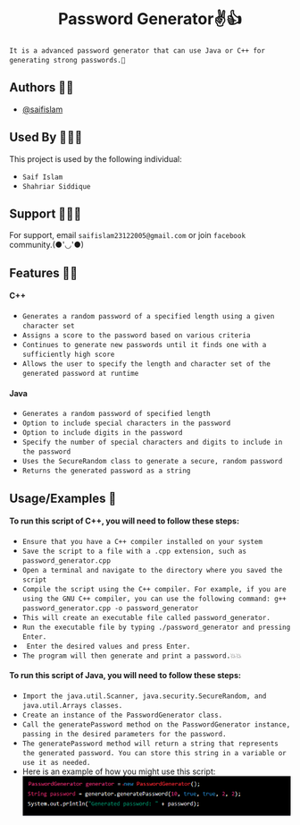 <h1 align="center">Password Generator✌️👍</h1>


`It is a advanced password generator that can use Java or C++ for generating strong passwords.🙂
`



## Authors 👦🏻

- [@saifislam](https://www.github.com/sa-if)


## Used By 🧑‍🤝‍🧑

This project is used by the following individual:

- `Saif Islam`  
- `Shahriar Siddique`



## Support 💁🏻‍♂️

For support, email `saifislam23122005@gmail.com` or join `facebook` community.(●'◡'●)


## Features 🙌🏻

<h4 align="ceter">C++</h4>

- `Generates a random password of a specified length using a given character set`
- `Assigns a score to the password based on various criteria`
- `Continues to generate new passwords until it finds one with a sufficiently high score`
- `Allows the user to specify the length and character set of the generated password at runtime`


<h4 align="ceter">Java</h4>

- `Generates a random password of specified length`
- `Option to include special characters in the password`
- `Option to include digits in the password`
- `Specify the number of special characters and digits to include in the password`
- `Uses the SecureRandom class to generate a secure, random password`
- `Returns the generated password as a string`


## Usage/Examples 🎃


<h4 align="ceter">To run this script of C++, you will need to follow these steps:</h4>

- `Ensure that you have a C++ compiler installed on your system`
- `Save the script to a file with a .cpp extension, such as password_generator.cpp`
- `Open a terminal and navigate to the directory where you saved the script`
- `Compile the script using the C++ compiler. For example, if you are using the GNU C++ compiler, you can use the following command:
  g++ password_generator.cpp -o password_generator`
- `This will create an executable file called password_generator.`
- `Run the executable file by typing ./password_generator and pressing Enter.`
- ` Enter the desired values and press Enter.`
- `The program will then generate and print a password.💥💥`
  
<h4 align="ceter">To run this script of Java, you will need to follow these steps:</h4>

- `Import the java.util.Scanner, java.security.SecureRandom, and java.util.Arrays classes.`
- `Create an instance of the PasswordGenerator class.`
- `Call the generatePassword method on the PasswordGenerator instance, passing in the desired parameters for the password.`
- `The generatePassword method will return a string that represents the generated password. You can store this string in a variable or use it as needed.`
- Here is an example of how you might use this script:
      ![alt text](https://github.com/sa-if/Password-Generator/blob/main/Screenshot%202023-01-10%20114221.png)
  





